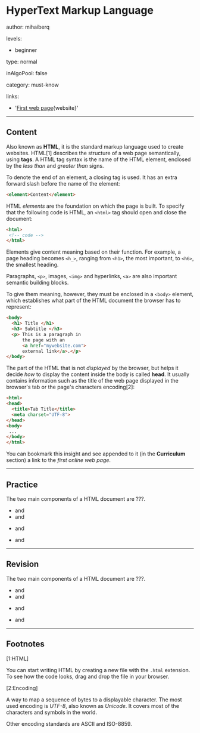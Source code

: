 # HyperText Markup Language
author: mihaiberq

levels:

  - beginner

type: normal

inAlgoPool: false

category: must-know

links:

  - '[First web page](http://info.cern.ch/hypertext/WWW/TheProject.html){website}'

---
## Content

Also known as **HTML**, it is the standard markup language used to create websites.  HTML[1] describes the structure of a web page semantically, using **tags**. A HTML tag syntax is the name of the HTML element, enclosed by the *less than* and *greater than* signs.

To denote the end of an element, a closing tag is used. It has an extra forward slash before the name of the element:
```html
<element>Content</element>
```

HTML *elements* are the foundation on which the page is built. To specify that the following code is HTML, an `<html>` tag should open and close the document:
```html
<html>
 <!-- code -->
</html>

```

Elements give content meaning based on their function. For example, a page heading becomes `<h_>`, ranging from `<h1>`, the most important, to `<h6>`, the smallest heading.

Paragraphs, `<p>`, images, `<img>` and hyperlinks, `<a>` are also important semantic building blocks.

To give them meaning, however, they must be enclosed in a `<body>` element, which establishes what part of the HTML document the browser has to represent:
```html
<body>
  <h1> Title </h1>
  <h3> Subtitle </h3>
  <p> This is a paragraph in
      the page with an
      <a href="mywebsite.com">
      external link</a>.</p>
</body>
```
The part of the HTML that is not *displayed* by the browser, but helps it decide *how* to display the content inside the body is called **head**. It usually contains information such as the title of the web page displayed in the browser's tab or the page's characters encoding[2]:
```html
<html>
<head>
  <title>Tab Title</title>
  <meta charset="UTF-8">
</head>
<body>
 ...
</body>
</html>
```

You can bookmark this insight and see appended to it (in the **Curriculum** section) a link to the *first online web page*.

---
## Practice

The two main components of a HTML document are ???.

* <head> and <body>
* <heading> and <body>
* <p> and <a>
* <h> and <body>

---
## Revision

The two main components of a HTML document are ???.

* <head> and <body>
* <heading> and <body>
* <p> and <a>
* <h> and <body>


---
## Footnotes

[1:HTML]

You can start writing HTML by creating a new file with the `.html` extension. To see how the code looks, drag and drop the file in your browser.


[2:Encoding]

A way to map a sequence of bytes to a displayable character. The most used encoding is *UTF-8*, also known as *Unicode*. It covers most of the characters and symbols in the world.

Other encoding standards are ASCII and ISO-8859.
